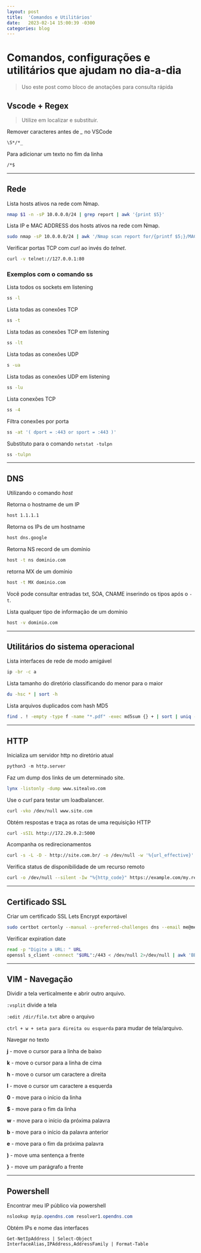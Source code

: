 ```yaml
---
layout: post
title:  'Comandos e Utilitários'
date:   2023-02-14 15:00:39 -0300
categories: blog
---
```


# Comandos, configurações e utilitários que ajudam no dia-a-dia

> Uso este post como bloco de anotações para consulta rápida

## Vscode + Regex

> Utilize em localizar e substituir.

Remover caracteres antes de *_* no VSCode

```bash
\S*/*_
```

Para adicionar um texto no fim da linha

```bash
/*$
```

---
## Rede

Lista hosts ativos na rede com Nmap.

```bash
nmap $1 -n -sP 10.0.0.0/24 | grep report | awk '{print $5}'
```

Lista IP e MAC ADDRESS dos hosts ativos na rede com Nmap.

```bash
sudo nmap -sP 10.0.0.0/24 | awk '/Nmap scan report for/{printf $5;}/MAC Address:/{print " => "$3;}' | sort
```

Verificar portas TCP com _curl_ ao invés do _telnet_.

```bash
curl -v telnet://127.0.0.1:80
```

### **Exemplos com o comando ss**

Lista todos os sockets em listening

```bash
ss -l
```

Lista todas as conexões TCP

```bash
ss -t
```

Lista todas as conexões TCP em listening

```bash
ss -lt
```

Lista todas as conexões UDP

```bash
s -ua
```

Lista todas as conexões UDP em listening

```bash
ss -lu
```

Lista conexões TCP

```bash
ss -4
```

Filtra conexões por porta

```bash
ss -at '( dport = :443 or sport = :443 )'
```

Substituto para o comando ```netstat -tulpn```

```bash
ss -tulpn
```

---
## DNS

Utilizando o comando _host_

Retorna o hostname de um IP

```bash
host 1.1.1.1
```

Retorna os IPs de um hostname

```bash
host dns.google
```

Retorna NS record de um domínio

```bash
host -t ns dominio.com
```

retorna MX de um domínio

```bash
host -t MX dominio.com
```

Você pode consultar entradas txt, SOA, CNAME inserindo os tipos após o ```-t```.

Lista qualquer tipo de informação de um domínio

```bash
host -v dominio.com
```

---

## Utilitários do sistema operacional

Lista interfaces de rede de modo amigável

```bash
ip -br -c a
```

Lista tamanho do diretório classificando do menor para o maior

```bash
du -hsc * | sort -h
```

Lista arquivos duplicados com hash MD5

```bash
find . ! -empty -type f -name "*.pdf" -exec md5sum {} + | sort | uniq -w32 -dD > ~/Desktop/relatorio-duplicados.txt
```

---

## HTTP

Inicializa um servidor http no diretório atual

```python
python3 -m http.server
```

Faz um dump dos links de um determinado site.

```bash
lynx -listonly -dump www.sitealvo.com
```

Use o _curl_ para testar um loadbalancer.

```bash
curl -vko /dev/null www.site.com
```

Obtém respostas e traça as rotas de uma requisição HTTP

```bash
curl -sSIL http://172.29.0.2:5000
```

Acompanha os redirecionamentos

```bash
curl -s -L -D - http://site.com.br/ -o /dev/null -w '%{url_effective}'
```

Verifica status de disponibilidade de um recurso remoto

```bash
curl -o /dev/null --silent -Iw "%{http_code}" https://example.com/my.remote.tarball.gz
```

---

## Certificado SSL

Criar um certificado SSL Lets Encrypt exportável

```bash
sudo certbot certonly --manual --preferred-challenges dns --email me@meudominio.com.br --server https://acme-v02.api.letsencrypt.org/directory --agree-tos -d '*.dominio.com.br'
```

Verificar expiration date

```bash
read -p "Digite a URL: " URL
openssl s_client -connect "$URL":/443 < /dev/null 2>/dev/null | awk 'BEGIN/,/END CER/ { print $0}' | openssl x509 -startdae -enddate -noout
```

---
## VIM - Navegação

Dividir a tela verticalmente e abrir outro arquivo.

```:vsplit``` divide a tela

```:edit /dir/file.txt``` abre o arquivo

```ctrl + w + seta para direita ou esquerda``` para mudar de tela/arquivo.

Navegar no texto

**j** - move o cursor para a linha de baixo

**k** - move o cursor para a linha de cima

**h** - move o cursor um caractere a direita

**l** - move o cursor um caractere a esquerda

**0** - move para o início da linha

**$** - move para o fim da linha

**w** - move para o início da próxima palavra

**b** - move para o início da palavra anterior

**e** - move para o fim da próxima palavra

**)** - move uma sentença a frente

**}** - move um parágrafo a frente

---
## Powershell

Encontrar meu IP público via powershell

```powershell
nslookup myip.opendns.com resolver1.opendns.com
```

Obtém IPs e nome das interfaces

```
Get-NetIpAddress | Select-Object InterfaceAlias,IPAddress,AddressFamily | Format-Table
```
